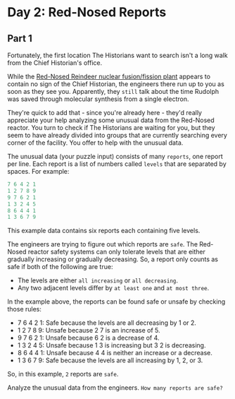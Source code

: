 # Day 2: Red-Nosed Reports

## Part 1

Fortunately, the first location The Historians want to search isn't a long walk from the Chief Historian's office.

While the [Red-Nosed Reindeer nuclear fusion/fission plant](https://adventofcode.com/2015/day/19) appears to contain no sign of the Chief Historian, the engineers there run up to you as soon as they see you. Apparently, they `still` talk about the time Rudolph was saved through molecular synthesis from a single electron.

They're quick to add that - since you're already here - they'd really appreciate your help analyzing some unusual data from the Red-Nosed reactor. You turn to check if The Historians are waiting for you, but they seem to have already divided into groups that are currently searching every corner of the facility. You offer to help with the unusual data.

The unusual data (your puzzle input) consists of many `reports`, one report per line. Each report is a list of numbers called `levels` that are separated by spaces. For example:

```typescript
7 6 4 2 1
1 2 7 8 9
9 7 6 2 1
1 3 2 4 5
8 6 4 4 1
1 3 6 7 9
```

This example data contains six reports each containing five levels.

The engineers are trying to figure out which reports are `safe`. The Red-Nosed reactor safety systems can only tolerate levels that are either gradually increasing or gradually decreasing. So, a report only counts as safe if both of the following are true:

- The levels are either `all increasing` or `all decreasing`.
- Any two adjacent levels differ by `at least one` and `at most three`.

In the example above, the reports can be found safe or unsafe by checking those rules:

- 7 6 4 2 1: Safe because the levels are all decreasing by 1 or 2.
- 1 2 7 8 9: Unsafe because 2 7 is an increase of 5.
- 9 7 6 2 1: Unsafe because 6 2 is a decrease of 4.
- 1 3 2 4 5: Unsafe because 1 3 is increasing but 3 2 is decreasing.
- 8 6 4 4 1: Unsafe because 4 4 is neither an increase or a decrease.
- 1 3 6 7 9: Safe because the levels are all increasing by 1, 2, or 3.

So, in this example, `2` reports are `safe`.

Analyze the unusual data from the engineers. `How many reports are safe?`